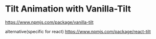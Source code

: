 # Tilt Animation with Vanilla-Tilt

https://www.npmjs.com/package/vanilla-tilt

alternative(specific for react)
https://www.npmjs.com/package/react-tilt

